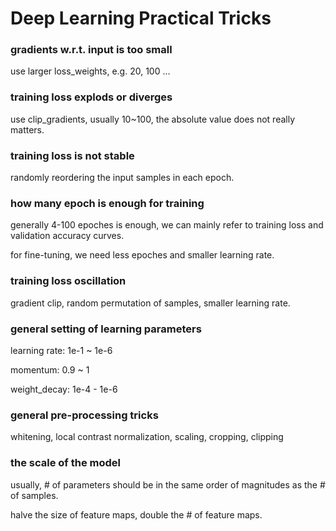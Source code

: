 # Deep Learning Practical Tricks

### gradients w.r.t. input is too small

use larger loss_weights, e.g. 20, 100 ...

### training loss explods or diverges

use clip_gradients, usually 10~100, the absolute value does not really matters.

### training loss is not stable

randomly reordering the input samples in each epoch.

### how many epoch is enough for training

generally 4-100 epoches is enough, we can mainly refer to training loss and validation accuracy curves.

for fine-tuning, we need less epoches and smaller learning rate.

### training loss oscillation

gradient clip, random permutation of samples, smaller learning rate.


### general setting of learning parameters

learning rate: 1e-1 ~ 1e-6

momentum: 0.9 ~ 1

weight_decay: 1e-4 - 1e-6

### general pre-processing tricks

whitening, local contrast normalization, scaling, cropping, clipping

### the scale of the model

usually, # of parameters should be in the same order of magnitudes as the # of samples.

halve the size of feature maps, double the # of feature maps.
